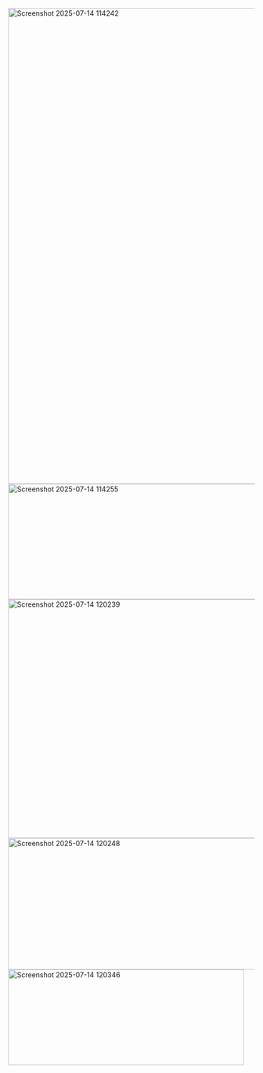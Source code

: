 <img width="1898" height="970" alt="Screenshot 2025-07-14 114242" src="https://github.com/user-attachments/assets/cb56d12a-5734-4e68-a574-cc2cb30cde9f" />
<img width="1899" height="235" alt="Screenshot 2025-07-14 114255" src="https://github.com/user-attachments/assets/aad15a95-ebab-4d4d-a9ac-370514bb6b5f" />
<img width="1919" height="487" alt="Screenshot 2025-07-14 120239" src="https://github.com/user-attachments/assets/b831b264-72b9-4b73-930c-a564ca2475f3" />
<img width="842" height="268" alt="Screenshot 2025-07-14 120248" src="https://github.com/user-attachments/assets/e7e155c3-4d4f-4264-aca7-3cf51abd75d0" />
<img width="482" height="195" alt="Screenshot 2025-07-14 120346" src="https://github.com/user-attachments/assets/facd0540-ba43-4479-b03a-08257ec49d65" />







